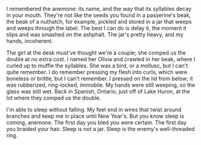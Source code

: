 I remembered the anemone: its name, and the way that its syllables decay in
your mouth. They're not like the seeds you found in a passerine's beak, the beak of a nuthatch,
for example, pickled and stored in a jar that weeps and weeps through the
label.  The best I can do is delay it, the moment it slips and was smashed on
the ashphalt. The jar's pretty heavy, and my hands, incoherent.

The girl at the desk must've thought we're a couple; she comped us the double
at no extra cost. I named her Olivia and crawled in her beak, where I curled
up to muffle the syllables. She was a bird, or a mollusc, but I can't quite
remember. I do remember pressing my flesh into curls, which were boneless or
brittle, but I can't remember. I pressed on the lid from below; it was
rubberized, ring-locked, immobile. My hands were still weeping, 
so the glass was still wet. Back in Spanish, Ontario, just off of Lake
Huron, at the lot where they comped us the double.

I'm able to sleep without falling. My feet end in wires that twist around
branches and keep me in place until New Year's. But you know sleep is coming,
anemone. The first day you bled you were certain. The first day you braided
your hair. Sleep is not a jar. Sleep is the enemy's well-threaded ring.


